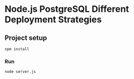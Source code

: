 # Node.js PostgreSQL Different Deployment Strategies

## Project setup
```
npm install
```

### Run
```
node server.js
```
